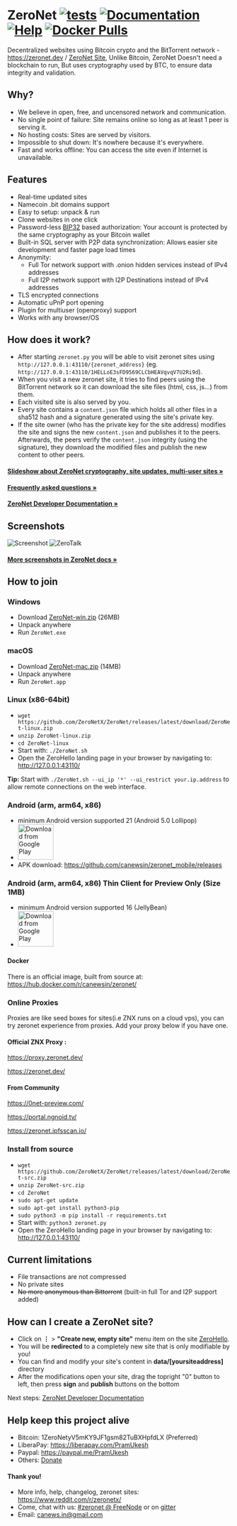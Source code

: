 # ZeroNet [![tests](https://github.com/ZeroNetX/ZeroNet/actions/workflows/tests.yml/badge.svg)](https://github.com/ZeroNetX/ZeroNet/actions/workflows/tests.yml) [![Documentation](https://img.shields.io/badge/docs-faq-brightgreen.svg)](https://docs.zeronet.dev/1DeveLopDZL1cHfKi8UXHh2UBEhzH6HhMp/faq/) [![Help](https://img.shields.io/badge/keep_this_project_alive-donate-yellow.svg)](https://docs.zeronet.dev/1DeveLopDZL1cHfKi8UXHh2UBEhzH6HhMp/help_zeronet/donate/) [![Docker Pulls](https://img.shields.io/docker/pulls/canewsin/zeronet)](https://hub.docker.com/r/canewsin/zeronet)
<!--TODO: Update Onion Site -->
Decentralized websites using Bitcoin crypto and the BitTorrent network - https://zeronet.dev / [ZeroNet Site](http://127.0.0.1:43110/1ZeroNetyV5mKY9JF1gsm82TuBXHpfdLX/), Unlike Bitcoin, ZeroNet Doesn't need a blockchain to run, But uses cryptography used by BTC, to ensure data integrity and validation.


## Why?

* We believe in open, free, and uncensored network and communication.
* No single point of failure: Site remains online so long as at least 1 peer is
  serving it.
* No hosting costs: Sites are served by visitors.
* Impossible to shut down: It's nowhere because it's everywhere.
* Fast and works offline: You can access the site even if Internet is
  unavailable.


## Features
 * Real-time updated sites
 * Namecoin .bit domains support
 * Easy to setup: unpack & run
 * Clone websites in one click
 * Password-less [BIP32](https://github.com/bitcoin/bips/blob/master/bip-0032.mediawiki)
   based authorization: Your account is protected by the same cryptography as your Bitcoin wallet
 * Built-in SQL server with P2P data synchronization: Allows easier site development and faster page load times
 * Anonymity:
   * Full Tor network support with .onion hidden services instead of IPv4 addresses
   * Full I2P network support with I2P Destinations instead of IPv4 addresses
 * TLS encrypted connections
 * Automatic uPnP port opening
 * Plugin for multiuser (openproxy) support
 * Works with any browser/OS


## How does it work?

* After starting `zeronet.py` you will be able to visit zeronet sites using
  `http://127.0.0.1:43110/{zeronet_address}` (eg.
  `http://127.0.0.1:43110/1HELLoE3sFD9569CLCbHEAVqvqV7U2Ri9d`).
* When you visit a new zeronet site, it tries to find peers using the BitTorrent
  network so it can download the site files (html, css, js...) from them.
* Each visited site is also served by you.
* Every site contains a `content.json` file which holds all other files in a sha512 hash
  and a signature generated using the site's private key.
* If the site owner (who has the private key for the site address) modifies the
  site and signs the new `content.json` and publishes it to the peers.
  Afterwards, the peers verify the `content.json` integrity (using the
  signature), they download the modified files and publish the new content to
  other peers.

####  [Slideshow about ZeroNet cryptography, site updates, multi-user sites »](https://docs.google.com/presentation/d/1_2qK1IuOKJ51pgBvllZ9Yu7Au2l551t3XBgyTSvilew/pub?start=false&loop=false&delayms=3000)
####  [Frequently asked questions »](https://docs.zeronet.dev/1DeveLopDZL1cHfKi8UXHh2UBEhzH6HhMp/faq/)

####  [ZeroNet Developer Documentation »](https://docs.zeronet.dev/1DeveLopDZL1cHfKi8UXHh2UBEhzH6HhMp/site_development/getting_started/)


## Screenshots

![Screenshot](https://i.imgur.com/H60OAHY.png)
![ZeroTalk](https://zeronet.io/docs/img/zerotalk.png)

#### [More screenshots in ZeroNet docs »](https://docs.zeronet.dev/1DeveLopDZL1cHfKi8UXHh2UBEhzH6HhMp/using_zeronet/sample_sites/)


## How to join

### Windows

 - Download [ZeroNet-win.zip](https://github.com/ZeroNetX/ZeroNet/releases/latest/download/ZeroNet-win.zip) (26MB)
 - Unpack anywhere
 - Run `ZeroNet.exe`
 
### macOS

 - Download [ZeroNet-mac.zip](https://github.com/ZeroNetX/ZeroNet/releases/latest/download/ZeroNet-mac.zip) (14MB)
 - Unpack anywhere
 - Run `ZeroNet.app`
 
### Linux (x86-64bit)
 - `wget https://github.com/ZeroNetX/ZeroNet/releases/latest/download/ZeroNet-linux.zip`
 - `unzip ZeroNet-linux.zip`
 - `cd ZeroNet-linux`
 - Start with: `./ZeroNet.sh`
 - Open the ZeroHello landing page in your browser by navigating to: http://127.0.0.1:43110/
 
 __Tip:__ Start with `./ZeroNet.sh --ui_ip '*' --ui_restrict your.ip.address` to allow remote connections on the web interface.
 
 ### Android (arm, arm64, x86)
 - minimum Android version supported 21 (Android 5.0 Lollipop)
 - [<img src="https://play.google.com/intl/en_us/badges/images/generic/en_badge_web_generic.png" 
      alt="Download from Google Play" 
      height="80">](https://play.google.com/store/apps/details?id=in.canews.zeronetmobile)
 - APK download: https://github.com/canewsin/zeronet_mobile/releases

### Android (arm, arm64, x86) Thin Client for Preview Only (Size 1MB)
 - minimum Android version supported 16 (JellyBean)
 - [<img src="https://play.google.com/intl/en_us/badges/images/generic/en_badge_web_generic.png" 
      alt="Download from Google Play" 
      height="80">](https://play.google.com/store/apps/details?id=dev.zeronetx.app.lite)


#### Docker
There is an official image, built from source at: https://hub.docker.com/r/canewsin/zeronet/

### Online Proxies
Proxies are like seed boxes for sites(i.e ZNX runs on a cloud vps), you can try zeronet experience from proxies. Add your proxy below if you have one.

#### Official ZNX Proxy : 

https://proxy.zeronet.dev/

https://zeronet.dev/

#### From Community

https://0net-preview.com/

https://portal.ngnoid.tv/

https://zeronet.ipfsscan.io/


### Install from source

 - `wget https://github.com/ZeroNetX/ZeroNet/releases/latest/download/ZeroNet-src.zip`
 - `unzip ZeroNet-src.zip`
 - `cd ZeroNet`
 - `sudo apt-get update`
 - `sudo apt-get install python3-pip`
 - `sudo python3 -m pip install -r requirements.txt`
 - Start with: `python3 zeronet.py`
 - Open the ZeroHello landing page in your browser by navigating to: http://127.0.0.1:43110/

## Current limitations

* File transactions are not compressed
* No private sites
* ~~No more anonymous than Bittorrent~~ (built-in full Tor and I2P support added)

## How can I create a ZeroNet site?

 * Click on **⋮** > **"Create new, empty site"** menu item on the site [ZeroHello](http://127.0.0.1:43110/1HELLoE3sFD9569CLCbHEAVqvqV7U2Ri9d).
 * You will be **redirected** to a completely new site that is only modifiable by you!
 * You can find and modify your site's content in **data/[yoursiteaddress]** directory
 * After the modifications open your site, drag the topright "0" button to left, then press **sign** and **publish** buttons on the bottom

Next steps: [ZeroNet Developer Documentation](https://docs.zeronet.dev/1DeveLopDZL1cHfKi8UXHh2UBEhzH6HhMp/site_development/getting_started/)

## Help keep this project alive
- Bitcoin: 1ZeroNetyV5mKY9JF1gsm82TuBXHpfdLX (Preferred)
- LiberaPay: https://liberapay.com/PramUkesh
- Paypal: https://paypal.me/PramUkesh
- Others: [Donate](!https://docs.zeronet.dev/1DeveLopDZL1cHfKi8UXHh2UBEhzH6HhMp/help_zeronet/donate/#help-to-keep-zeronet-development-alive)

#### Thank you!

* More info, help, changelog, zeronet sites: https://www.reddit.com/r/zeronetx/
* Come, chat with us: [#zeronet @ FreeNode](https://kiwiirc.com/client/irc.freenode.net/zeronet) or on [gitter](https://gitter.im/canewsin/ZeroNet)
* Email: canews.in@gmail.com

